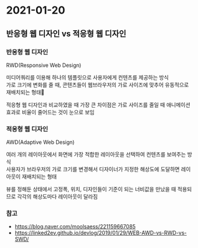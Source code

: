 # 2021-01-20

## 반응형 웹 디자인 vs 적응형 웹 디자인

### 반응형 웹 디자인

RWD(Responsive Web Design)

미디어쿼리를 이용해 하나의 템플릿으로 사용자에게 컨텐츠를 제공하는 방식  
가로 크기에 변화를 줄 때, 콘텐츠들이 웹브라우저의 가로 사이즈에 맞추어 유동적으로 재배치되는 형태

적응형 웹 디자인과 비교하였을 때 가장 큰 차이점은 가로 사이즈를 줄일 때 애니메이션 효과로 비율이 줄어드는 것이 눈으로 보임

### 적응형 웹 디자인

AWD(Adaptive Web Design)

여러 개의 레이아웃에서 화면에 가장 적합한 레이아웃을 선택하여 컨텐츠를 보여주는 방식  
사용자가 브라우저의 가로 크기를 변경해서 디자이너가 지정한 해상도에 도달하면 레이아웃이 재배치되는 형태

뷰를 정해둔 상태에서 고정폭, 위치, 디자인들이 기준이 되는 너비값을 만났을 때 적용되므로 각각의 해상도마다 레이아웃이 달라짐

### 참고

- https://blog.naver.com/moolsaess/221159667085
- https://linked2ev.github.io/devlog/2019/01/29/WEB-AWD-vs-RWD-vs-SWD/
